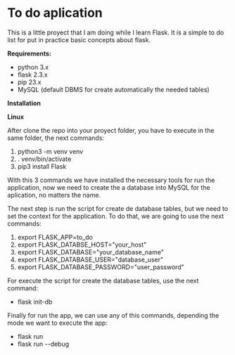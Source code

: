 # To do aplication 

This is a little proyect that I am doing while I learn Flask. It is a simple to do list for put in practice basic concepts about flask. 

**Requirements:**
-  python 3.x
-  flask 2.3.x
-  pip 23.x
-  MySQL (default DBMS for create automatically the needed tables) 

**Installation**

**Linux**

After clone the repo into your proyect folder, you have to execute in the same folder, the next commands:
1. python3 -m venv venv
2. . venv/bin/activate
3. pip3 install Flask

With this 3 commands we have installed the necessary tools for run the application, now we need to create the a database into MySQL for the aplication, no matters the name. 

The next step is run the script for create de database tables, but we need to set the context for the application. To do that, we are going to use the next commands: 
1. export FLASK_APP=to_do
2. export FLASK_DATABSE_HOST="your_host"
3. export FLASK_DATABASE="your_database_name"
4. export FLASK_DATABASE_USER="database_user"
5. export FLASK_DATABASE_PASSWORD="user_password"

For execute the script for create the database tables, use the next command: 
- flask init-db

Finally for run the app, we can use any of this commands, depending the mode we want to execute the app:
- flask run
- flask run --debug 
